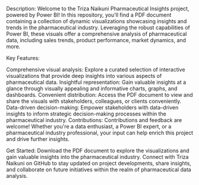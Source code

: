 Description:
Welcome to the Triza Naikuni Pharmaceutical Insights project, powered by Power BI! In this repository, you'll find a PDF document containing a collection of dynamic visualizations showcasing insights and trends in the pharmaceutical industry. Leveraging the robust capabilities of Power BI, these visuals offer a comprehensive analysis of pharmaceutical data, including sales trends, product performance, market dynamics, and more.

Key Features:

Comprehensive visual analysis: Explore a curated selection of interactive visualizations that provide deep insights into various aspects of pharmaceutical data.
Insightful representation: Gain valuable insights at a glance through visually appealing and informative charts, graphs, and dashboards.
Convenient distribution: Access the PDF document to view and share the visuals with stakeholders, colleagues, or clients conveniently.
Data-driven decision-making: Empower stakeholders with data-driven insights to inform strategic decision-making processes within the pharmaceutical industry.
Contributions:
Contributions and feedback are welcome! Whether you're a data enthusiast, a Power BI expert, or a pharmaceutical industry professional, your input can help enrich this project and drive further insights.

Get Started:
Download the PDF document to explore the visualizations and gain valuable insights into the pharmaceutical industry. Connect with Triza Naikuni on GitHub to stay updated on project developments, share insights, and collaborate on future initiatives within the realm of pharmaceutical data analysis.
